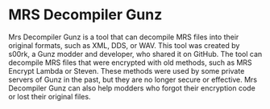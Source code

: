 
# MRS Decompiler Gunz

Mrs Decompiler Gunz is a tool that can decompile MRS files into their original formats, such as XML, DDS, or WAV. This tool was created by s00rk, a Gunz modder and developer, who shared it on GitHub. The tool can decompile MRS files that were encrypted with old methods, such as MRS Encrypt Lambda or Steven. These methods were used by some private servers of Gunz in the past, but they are no longer secure or effective. Mrs Decompiler Gunz can also help modders who forgot their encryption code or lost their original files.
